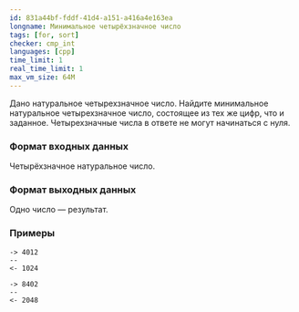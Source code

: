 ```yaml
---
id: 831a44bf-fddf-41d4-a151-a416a4e163ea
longname: Минимальное четырёхзначное число
tags: [for, sort]
checker: cmp_int
languages: [cpp]
time_limit: 1
real_time_limit: 1
max_vm_size: 64M
---
```


Дано натуральное четырехзначное число.
Найдите минимальное натуральное четырехзначное число, состоящее из тех же цифр, что и заданное.
Четырехзначные числа в ответе не могут начинаться с нуля.

### Формат входных данных

Четырёхзначное натуральное число.

### Формат выходных данных

Одно число — результат.

### Примеры

```
-> 4012
--
<- 1024
```

```
-> 8402
--
<- 2048
```
